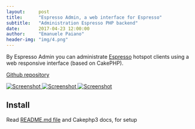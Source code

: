 ```yaml
---
layout:     post
title:      "Espresso Admin, a web interface for Espresso"
subtitle:   "Administration Espresso PHP backend"
date:       2017-04-23 12:00:00
author:     "Emanuele Paiano"
header-img: "img/4.png"
---
```


<p>By Espresso Admin you can administrate <a href="https://github.com/emanuelepaiano/espresso-portal">Espresso</a> hotspot clients using a web responsive interface (based on CakePHP).</p>

<p><a href="https://github.com/emanuelepaiano/espresso-admin">Github repository</a></p>

<a href="#">
    <img src="https://github.com/emanuelepaiano/espresso-admin/blob/master/screenshots/1.png?raw=true" alt="Screenshot">
</a>

<a href="#">
    <img src="https://github.com/emanuelepaiano/espresso-admin/blob/master/screenshots/2.png?raw=true" alt="Screenshot">
</a>

<a href="#">
    <img src="https://github.com/emanuelepaiano/espresso-admin/blob/master/screenshots/3.png?raw=true" alt="Screenshot">
</a>


<h2 class="section-heading">Install</h2>
 
<p>Read <a href="https://github.com/emanuelepaiano/espresso-admin/blob/master/README.md">README.md file</a> and Cakephp3 docs, for setup</p>



